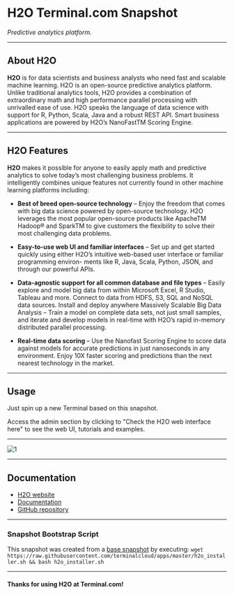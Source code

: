 # **H2O** Terminal.com Snapshot

*Predictive analytics platform.*

---

## About H2O

**H2O** is for data scientists and business analysts who need fast and scalable machine learning. H2O is an open-source predictive analytics platform. Unlike traditional analytics tools, H2O provides a combination of extraordinary math and high performance parallel processing with unrivalled ease of use. H2O speaks the language of data science with support for R, Python, Scala, Java and a robust REST API. Smart business applications are powered by H2O’s NanoFastTM Scoring Engine.

---

## H2O Features

**H2O** makes it possible for anyone to easily apply math and predictive analytics to solve today’s most challenging business problems. It intelligently combines unique features not currently found in other machine learning platforms including:

- **Best of breed open-source technology** – Enjoy the freedom that comes with big data science powered by open-source technology. H2O leverages the most popular open-source products like ApacheTM Hadoop® and SparkTM to give customers the flexibility to solve their most challenging data problems.

- **Easy-to-use web UI and familiar interfaces** – Set up and get started quickly using either H2O’s intuitive web-based user interface or familiar programming environ- ments like R, Java, Scala, Python, JSON, and through our powerful APIs.

- **Data-agnostic support for all common database and file types** – Easily explore and model big data from within Microsoft Excel, R Studio, Tableau and more. Connect to data from HDFS, S3, SQL and NoSQL data sources. Install and deploy anywhere Massively Scalable Big Data Analysis – Train a model on complete data sets, not just small samples, and iterate and develop models in real-time with H2O’s rapid in-memory distributed parallel processing.

- **Real-time data scoring** – Use the Nanofast Scoring Engine to score data against models for accurate predictions in just nanoseconds in any environment. Enjoy 10X faster scoring and predictions than the next nearest technology in the market.

---

## Usage

Just spin up a new Terminal based on this snapshot.

Access the admin section by clicking to "Check the H2O web interface here" to see the web UI, tutorials and examples.

---

![1](http://h2o.ai/assets/images/H2O-Architecture-Slide.png)

---

## Documentation

- [H2O website](http://h2o.ai/)
- [Documentation](http://docs.h2o.ai/)
- [GitHub repository](https://github.com/0xdata/h2o-dev/)

---

### Snapshot Bootstrap Script

This snapshot was created from a [base snapshot](https://www.terminal.com/tiny/FzpHiTXG1K) by executing:
`wget https://raw.githubusercontent.com/terminalcloud/apps/master/h2o_installer.sh && bash h2o_installer.sh`

---

#### Thanks for using H2O at Terminal.com!
